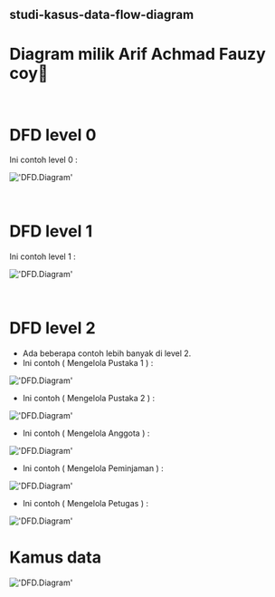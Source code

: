 ## studi-kasus-data-flow-diagram

# Diagram milik Arif Achmad Fauzy coy🗿

<br>

# DFD level 0
Ini contoh level 0 :

!['DFD.Diagram'](https://g.top4top.io/p_2600t208c1.png)

<br>

# DFD level 1
Ini contoh level 1 :

!['DFD.Diagram'](https://a.top4top.io/p_26009aun31.png)

<br>

# DFD level 2
* Ada beberapa contoh lebih banyak di level 2.
* Ini contoh ( Mengelola Pustaka 1 ) :

!['DFD.Diagram']()

* Ini contoh ( Mengelola Pustaka 2 ) :

!['DFD.Diagram']()

* Ini contoh ( Mengelola Anggota ) :

!['DFD.Diagram']()

* Ini contoh ( Mengelola Peminjaman ) :

!['DFD.Diagram']()

* Ini contoh ( Mengelola Petugas ) :

!['DFD.Diagram']()
 
# Kamus data

!['DFD.Diagram']()
